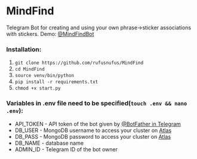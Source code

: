 # MindFind
Telegram Bot for creating and using your own phrase->sticker associations with stickers.
Demo: [@MindFindBot](https://t.me/MindFindBot)

### Installation:
1. `git clone https://github.com/rufusnufus/MindFind`
2. `cd MindFind`
3. `source venv/bin/python`
4. `pip install -r requirements.txt`
5. `chmod +x start.py`

### Variables in .env file need to be specified(`touch .env && nano .env`):
* API_TOKEN - API token of the bot given by [@BotFather in Telegram](https://t.me/BotFather)
* DB_USER - MongoDB username to access your cluster on [Atlas](https://www.mongodb.com/cloud/atlas)
* DB_PASS - MongoDB password to access your cluster on [Atlas](https://www.mongodb.com/cloud/atlas)
* DB_NAME - database name
* ADMIN_ID - Telegram ID of the bot owner
